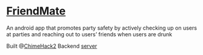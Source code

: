 # [FriendMate](http://devpost.com/software/onmyway)
An android app that promotes party safety by actively checking up on users at parties and reaching out to users’ friends when users are drunk

Built @[ChimeHack2](http://chimehack2.devpost.com/)
Backend [server](https://github.com/Sihui/ChimeHack2)
